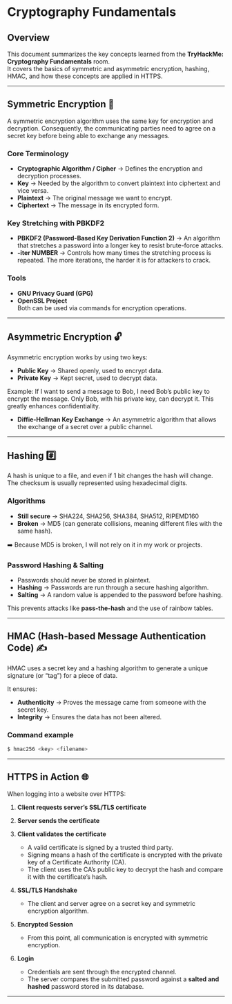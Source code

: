 # Cryptography Fundamentals  

## Overview  
This document summarizes the key concepts learned from the **TryHackMe: Cryptography Fundamentals** room.  
It covers the basics of symmetric and asymmetric encryption, hashing, HMAC, and how these concepts are applied in HTTPS.  

---

## Symmetric Encryption 🔑  
A symmetric encryption algorithm uses the same key for encryption and decryption. Consequently, the communicating parties need to agree on a secret key before being able to exchange any messages.  

### Core Terminology  
- **Cryptographic Algorithm / Cipher** → Defines the encryption and decryption processes.  
- **Key** → Needed by the algorithm to convert plaintext into ciphertext and vice versa.  
- **Plaintext** → The original message we want to encrypt.  
- **Ciphertext** → The message in its encrypted form.  

### Key Stretching with PBKDF2  
- **PBKDF2 (Password-Based Key Derivation Function 2)** → An algorithm that stretches a password into a longer key to resist brute-force attacks.  
- **-iter NUMBER** → Controls how many times the stretching process is repeated. The more iterations, the harder it is for attackers to crack.  

### Tools  
- **GNU Privacy Guard (GPG)**  
- **OpenSSL Project**  
Both can be used via commands for encryption operations.  

---

## Asymmetric Encryption 🔓  
Asymmetric encryption works by using two keys:  
- **Public Key** → Shared openly, used to encrypt data.  
- **Private Key** → Kept secret, used to decrypt data.  

Example: If I want to send a message to Bob, I need Bob’s public key to encrypt the message. Only Bob, with his private key, can decrypt it. This greatly enhances confidentiality.  

- **Diffie-Hellman Key Exchange** → An asymmetric algorithm that allows the exchange of a secret over a public channel.  

---

## Hashing #️⃣  
A hash is unique to a file, and even if 1 bit changes the hash will change. The checksum is usually represented using hexadecimal digits.  

### Algorithms  
- **Still secure** → SHA224, SHA256, SHA384, SHA512, RIPEMD160  
- **Broken** → MD5 (can generate collisions, meaning different files with the same hash).  

➡️ Because MD5 is broken, I will not rely on it in my work or projects.  

### Password Hashing & Salting  
- Passwords should never be stored in plaintext.  
- **Hashing** → Passwords are run through a secure hashing algorithm.  
- **Salting** → A random value is appended to the password before hashing.  

This prevents attacks like **pass-the-hash** and the use of rainbow tables.  

---

## HMAC (Hash-based Message Authentication Code) ✍️  
HMAC uses a secret key and a hashing algorithm to generate a unique signature (or “tag”) for a piece of data.  

It ensures:  
- **Authenticity** → Proves the message came from someone with the secret key.  
- **Integrity** → Ensures the data has not been altered.  

### Command example  
```bash
$ hmac256 <key> <filename>
```

---

## HTTPS in Action 🌐  
When logging into a website over HTTPS:  

1. **Client requests server’s SSL/TLS certificate**  
2. **Server sends the certificate**  
3. **Client validates the certificate**  
   - A valid certificate is signed by a trusted third party.  
   - Signing means a hash of the certificate is encrypted with the private key of a Certificate Authority (CA).  
   - The client uses the CA’s public key to decrypt the hash and compare it with the certificate’s hash.  

4. **SSL/TLS Handshake**  
   - The client and server agree on a secret key and symmetric encryption algorithm.  

5. **Encrypted Session**  
   - From this point, all communication is encrypted with symmetric encryption.  

6. **Login**  
   - Credentials are sent through the encrypted channel.  
   - The server compares the submitted password against a **salted and hashed** password stored in its database.  

---
